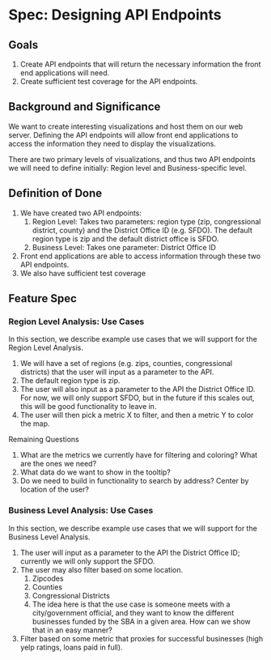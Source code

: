 # Spec: Designing API Endpoints

## Goals
1. Create API endpoints that will return the necessary information the front end applications will need.
2. Create sufficient test coverage for the API endpoints.

## Background and Significance
We want to create interesting visualizations and host them on our web server. Defining the API endpoints will allow front end applications to access the information they need to display the visualizations.

There are two primary levels of visualizations, and thus two API endpoints we will need to define initially: Region level and Business-specific level.

## Definition of Done
1. We have created two API endpoints:
    1. Region Level: Takes two parameters: region type (zip, congressional district, county) and the District Office ID (e.g. SFDO). The default region type is zip and the default district office is SFDO.
    2. Business Level: Takes one parameter: District Office ID 
2. Front end applications are able to access information through these two API endpoints.
3. We also have sufficient test coverage

## Feature Spec

### Region Level Analysis: Use Cases
In this section, we describe example use cases that we will support for the Region Level Analysis.

1. We will have a set of regions (e.g. zips, counties, congressional districts) that the user will input as a parameter to the API.
2. The default region type is zip.
3. The user will also input as a parameter to the API the District Office ID. For now, we will only support SFDO, but in the future if this scales out, this will be good functionality to leave in.
4. The user will then pick a metric X to filter, and then a metric Y to color the map.

Remaining Questions
1. What are the metrics we currently have for filtering and coloring? What are the ones we need?
2. What data do we want to show in the tooltip?
3. Do we need to build in functionality to search by address? Center by location of the user?

### Business Level Analysis: Use Cases
In this section, we describe example use cases that we will support for the Business Level Analysis.
1. The user will input as a parameter to the API the District Office ID; currently we will only support the SFDO.
2. The user may also filter based on some location.
    1. Zipcodes
    2. Counties
    3. Congressional Districts
    4. The idea here is that the use case is someone meets with a city/government official, and they want to know the different businesses funded by the SBA in a given area. How can we show that in an easy manner?
3. Filter based on some metric that proxies for successful businesses (high yelp ratings, loans paid in full). 

